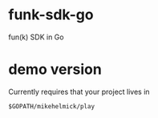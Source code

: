 # funk-sdk-go
fun(k) SDK in Go

# demo version

Currently requires that your project lives in

```
$GOPATH/mikehelmick/play
```
